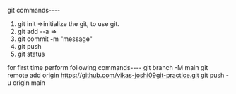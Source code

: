 git commands----

1. git init  =>initialize the git, to use git.
2. git add --a   =>
3. git commit -m "message"   
4. git push
5. git status

for first time perform following commands----
git branch -M main
git remote add origin https://github.com/vikas-joshi09git-practice.git
git push -u origin main

